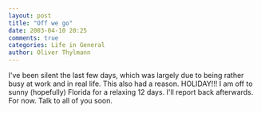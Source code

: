 ```yaml
---
layout: post
title: "Off we go"
date: 2003-04-10 20:25
comments: true
categories: Life in General
author: Oliver Thylmann
---
```



I've been silent the last few days, which was largely due to being rather busy at work and in real life. This also had a reason. HOLIDAY!!! I am off to sunny (hopefully) Florida for a relaxing 12 days. I'll report back afterwards. For now. Talk to all of you soon.


